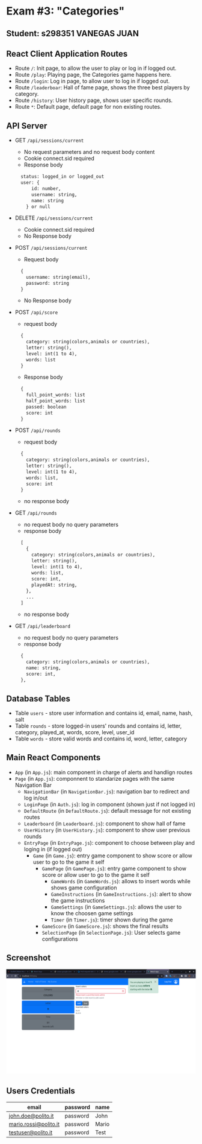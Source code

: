 # Exam #3: "Categories"
## Student: s298351 VANEGAS JUAN 

## React Client Application Routes

- Route `/`: Init page, to allow the user to play or log in if logged out.
- Route `/play`: Playing page, the Categories game happens here.
- Route `/login`: Log in page, to allow user to log in if logged out.
- Route `/leaderboar`: Hall of fame page, shows the three best players by category.
- Route `/history`: User history page, shows user specific rounds.
- Route `*`: Default page, default page for non existing routes.

## API Server

- GET `/api/sessions/current`
  - No request parameters and no request body content
  - Cookie connect.sid required
  - Response body
  ```
    status: logged_in or logged_out 
    user: {
        id: number,
        username: string,
        name: string
      } or null
  ```
- DELETE `/api/sessions/current`
  - Cookie connect.sid required
  - No Response body

- POST `/api/sessions/current`
  - Request body
  ```
    {
      username: string(email),
      password: string
    }
  ```
  - No Response body
- POST `/api/score`
  - request body
  ```
    {
      category: string(colors,animals or countries),
      letter: string(),
      level: int(1 to 4),
      words: list
    } 
  ```
  - Response body
  ```
    {
      full_point_words: list
      half_point_words: list
      passed: boolean
      score: int    
    }
  ```
- POST `/api/rounds`
  - request body
  ```
    {
      category: string(colors,animals or countries),
      letter: string(),
      level: int(1 to 4),
      words: list,
      score: int
    } 
  ```
  - no response body
- GET `/api/rounds`
  - no request body no query parameters
  - response body
  ```
    [
      {
        category: string(colors,animals or countries),
        letter: string(),
        level: int(1 to 4),
        words: list,
        score: int,
        playedAt: string,
      },
      ...
    ]
  ```
  - no response body
- GET `/api/leaderboard`
  - no request body no query parameters
  - response body
  ```
    {
      category: string(colors,animals or countries),
      name: string,
      score: int,
    },
  ```

## Database Tables

- Table `users` - store user information and contains id, email, name, hash, salt 
- Table `rounds` - store logged-in users' rounds and contains id, letter, category, played_at, words, score, level, user_id
- Table `words` - store valid words and contains id, word, letter, category

## Main React Components

- `App` (in `App.js`): main component in charge of alerts and handlign routes
- `Page` (in `App.js`): componnent to standarize pages with the same Navigation Bar
  - `NavigationBar` (in `NavigationBar.js`): navigation bar to redirect and log in/out
  - `LoginPage` (in `Auth.js`): log in component (shown just if not logged in)
  - `DefaultRoute` (in `DefaultRoute.js`): default message for not existing routes
  - `Leaderboard` (in `Leaderboard.js`): component to show hall of fame
  - `UserHistory` (in `UserHistory.js`): component to show user previous rounds
  - `EntryPage` (in `EntryPage.js`): component to choose between play and loging in (if logged out)
    - `Game` (in `Game.js`): entry game component to show score or allow user to go to the game it self
      - `GamePage` (in `GamePage.js`): entry game component to show score or allow user to go to the game it self
        - `GameWords` (in `GameWords.js`): allows to insert words while shows game configuration
        - `GameInstructions` (in `GameInstructions.js`): alert to show the game instructions
        - `GameSettings` (in `GameSettings.js`): allows the user to know the choosen game settings
        - `Timer` (in `Timer.js`): timer shown during the game
      - `GameScore` (in `GameScore.js`): shows the final results
      - `SelectionPage` (in `SelectionPage.js`): User selects game configurations

## Screenshot

![Screenshot](./img/game-in-action.png)

## Users Credentials

| email                 | password | name  |
|-----------------------|----------|-------|
| john.doe@polito.it    | password | John  |
| mario.rossi@polito.it | password | Mario |
| testuser@polito.it    | password | Test  |

